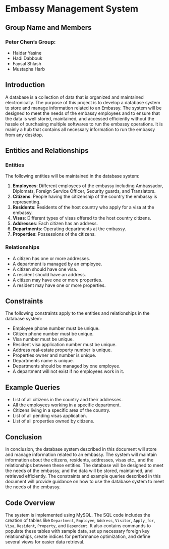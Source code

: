 # Embassy Management System

## Group Name and Members
### Peter Chen’s Group:
- Haidar Yasine
- Hadi Dabbouk
- Faysal Shlash
- Mustapha Harb

## Introduction
A database is a collection of data that is organized and maintained electronically. The purpose of this project is to develop a database system to store and manage information related to an Embassy. The system will be designed to meet the needs of the embassy employees and to ensure that the data is well stored, maintained, and accessed efficiently without the hassle of purchasing multiple softwares to run the embassy operations. It is mainly a hub that contains all necessary information to run the embassy from any desktop.

## Entities and Relationships
### Entities
The following entities will be maintained in the database system:
1. **Employees**: Different employees of the embassy including Ambassador, Diplomats, Foreign Service Officer, Security guards, and Translators.
2. **Citizens**: People having the citizenship of the country the embassy is representing.
3. **Residents**: Residents of the host country who apply for a visa at the embassy.
4. **Visas**: Different types of visas offered to the host country citizens.
5. **Addresses**: Each citizen has an address.
6. **Departments**: Operating departments at the embassy.
7. **Properties**: Possessions of the citizens.

### Relationships
- A citizen has one or more addresses.
- A department is managed by an employee.
- A citizen should have one visa.
- A resident should have an address.
- A citizen may have one or more properties.
- A resident may have one or more properties.

## Constraints
The following constraints apply to the entities and relationships in the database system:
- Employee phone number must be unique.
- Citizen phone number must be unique.
- Visa number must be unique.
- Resident visa application number must be unique.
- Address real-estate property number is unique.
- Properties owner and number is unique.
- Departments name is unique.
- Departments should be managed by one employee.
- A department will not exist if no employees work in it.

## Example Queries
- List of all citizens in the country and their addresses.
- All the employees working in a specific department.
- Citizens living in a specific area of the country.
- List of all pending visas application.
- List of all properties owned by citizens.

## Conclusion
In conclusion, the database system described in this document will store and manage information related to an embassy. The system will maintain information about the citizens, residents, addresses, visas etc., and the relationships between these entities. The database will be designed to meet the needs of the embassy, and the data will be stored, maintained, and retrieved efficiently. The constraints and example queries described in this document will provide guidance on how to use the database system to meet the needs of the embassy.

## Code Overview
The system is implemented using MySQL. The SQL code includes the creation of tables like `Department`, `Employee`, `Address`, `Visitor`, `Apply_for`, `Visa`, `Resident`, `Property`, and `Dependent`. It also contains commands to populate these tables with sample data, set up necessary foreign key relationships, create indices for performance optimization, and define several views for easier data retrieval.
